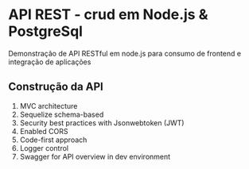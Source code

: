# API REST - crud em Node.js & PostgreSql

Demonstração de API RESTful em node.js para consumo de frontend e integração de aplicações

## Construção da API

1. MVC architecture
1. Sequelize schema-based
1. Security best practices with Jsonwebtoken (JWT)
1. Enabled CORS
1. Code-first approach
1. Logger control
1. Swagger for API overview in dev environment
